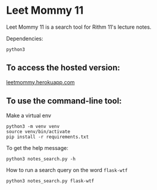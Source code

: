 # Leet Mommy 11

Leet Mommy 11 is a search tool for Rithm 11's lecture notes. 

Dependencies:
```
python3
```
## To access the hosted version:

[leetmommy.herokuapp.com](leetmommy.herokuapp.com)

## To use the command-line tool:
Make a virtual env
```
python3 -m venv venv
source venv/bin/activate
pip install -r requirements.txt
```

To get the help message:
```
python3 notes_search.py -h
```

How to run a search query on the word `flask-wtf`

```
python3 notes_search.py flask-wtf
```
